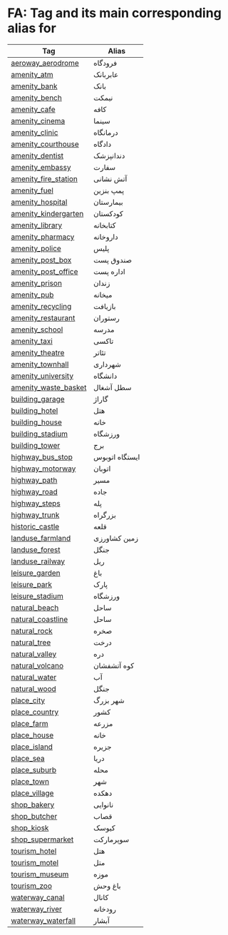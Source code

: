# FA: Tag and its main corresponding alias for 

Tag | Alias 
--- | --- 
[aeroway\_aerodrome](https://taginfo.openstreetmap.org/tags/aeroway=aerodrome) | فرودگاه
[amenity\_atm](https://taginfo.openstreetmap.org/tags/amenity=atm) | عابربانک
[amenity\_bank](https://taginfo.openstreetmap.org/tags/amenity=bank) | بانک
[amenity\_bench](https://taginfo.openstreetmap.org/tags/amenity=bench) | نیمکت
[amenity\_cafe](https://taginfo.openstreetmap.org/tags/amenity=cafe) | کافه
[amenity\_cinema](https://taginfo.openstreetmap.org/tags/amenity=cinema) | سینما
[amenity\_clinic](https://taginfo.openstreetmap.org/tags/amenity=clinic) | درمانگاه
[amenity\_courthouse](https://taginfo.openstreetmap.org/tags/amenity=courthouse) | دادگاه
[amenity\_dentist](https://taginfo.openstreetmap.org/tags/amenity=dentist) | دندانپزشک
[amenity\_embassy](https://taginfo.openstreetmap.org/tags/amenity=embassy) | سفارت
[amenity\_fire\_station](https://taginfo.openstreetmap.org/tags/amenity=fire_station) | آتش نشانی
[amenity\_fuel](https://taginfo.openstreetmap.org/tags/amenity=fuel) | پمپ بنزین
[amenity\_hospital](https://taginfo.openstreetmap.org/tags/amenity=hospital) | بیمارستان
[amenity\_kindergarten](https://taginfo.openstreetmap.org/tags/amenity=kindergarten) | کودکستان
[amenity\_library](https://taginfo.openstreetmap.org/tags/amenity=library) | کتابخانه
[amenity\_pharmacy](https://taginfo.openstreetmap.org/tags/amenity=pharmacy) | داروخانه
[amenity\_police](https://taginfo.openstreetmap.org/tags/amenity=police) | پلیس
[amenity\_post\_box](https://taginfo.openstreetmap.org/tags/amenity=post_box) | صندوق پست
[amenity\_post\_office](https://taginfo.openstreetmap.org/tags/amenity=post_office) | اداره پست
[amenity\_prison](https://taginfo.openstreetmap.org/tags/amenity=prison) | زندان
[amenity\_pub](https://taginfo.openstreetmap.org/tags/amenity=pub) | میخانه
[amenity\_recycling](https://taginfo.openstreetmap.org/tags/amenity=recycling) | بازیافت
[amenity\_restaurant](https://taginfo.openstreetmap.org/tags/amenity=restaurant) | رستوران
[amenity\_school](https://taginfo.openstreetmap.org/tags/amenity=school) | مدرسه
[amenity\_taxi](https://taginfo.openstreetmap.org/tags/amenity=taxi) | تاکسی
[amenity\_theatre](https://taginfo.openstreetmap.org/tags/amenity=theatre) | تئاتر
[amenity\_townhall](https://taginfo.openstreetmap.org/tags/amenity=townhall) | شهرداری
[amenity\_university](https://taginfo.openstreetmap.org/tags/amenity=university) | دانشگاه
[amenity\_waste\_basket](https://taginfo.openstreetmap.org/tags/amenity=waste_basket) | سطل آشغال
[building\_garage](https://taginfo.openstreetmap.org/tags/building=garage) | گاراژ
[building\_hotel](https://taginfo.openstreetmap.org/tags/building=hotel) | هتل
[building\_house](https://taginfo.openstreetmap.org/tags/building=house) | خانه
[building\_stadium](https://taginfo.openstreetmap.org/tags/building=stadium) | ورزشگاه
[building\_tower](https://taginfo.openstreetmap.org/tags/building=tower) | برج
[highway\_bus\_stop](https://taginfo.openstreetmap.org/tags/highway=bus_stop) | ایستگاه اتوبوس
[highway\_motorway](https://taginfo.openstreetmap.org/tags/highway=motorway) | اتوبان
[highway\_path](https://taginfo.openstreetmap.org/tags/highway=path) | مسیر
[highway\_road](https://taginfo.openstreetmap.org/tags/highway=road) | جاده
[highway\_steps](https://taginfo.openstreetmap.org/tags/highway=steps) | پله
[highway\_trunk](https://taginfo.openstreetmap.org/tags/highway=trunk) | بزرگراه
[historic\_castle](https://taginfo.openstreetmap.org/tags/historic=castle) | قلعه
[landuse\_farmland](https://taginfo.openstreetmap.org/tags/landuse=farmland) | زمین کشاورزی
[landuse\_forest](https://taginfo.openstreetmap.org/tags/landuse=forest) | جنگل
[landuse\_railway](https://taginfo.openstreetmap.org/tags/landuse=railway) | ریل
[leisure\_garden](https://taginfo.openstreetmap.org/tags/leisure=garden) | باغ
[leisure\_park](https://taginfo.openstreetmap.org/tags/leisure=park) | پارک
[leisure\_stadium](https://taginfo.openstreetmap.org/tags/leisure=stadium) | ورزشگاه
[natural\_beach](https://taginfo.openstreetmap.org/tags/natural=beach) | ساحل
[natural\_coastline](https://taginfo.openstreetmap.org/tags/natural=coastline) | ساحل
[natural\_rock](https://taginfo.openstreetmap.org/tags/natural=rock) | صخره
[natural\_tree](https://taginfo.openstreetmap.org/tags/natural=tree) | درخت
[natural\_valley](https://taginfo.openstreetmap.org/tags/natural=valley) | دره
[natural\_volcano](https://taginfo.openstreetmap.org/tags/natural=volcano) | کوه آتشفشان
[natural\_water](https://taginfo.openstreetmap.org/tags/natural=water) | آب
[natural\_wood](https://taginfo.openstreetmap.org/tags/natural=wood) | جنگل
[place\_city](https://taginfo.openstreetmap.org/tags/place=city) | شهر بزرگ
[place\_country](https://taginfo.openstreetmap.org/tags/place=country) | کشور
[place\_farm](https://taginfo.openstreetmap.org/tags/place=farm) | مزرعه
[place\_house](https://taginfo.openstreetmap.org/tags/place=house) | خانه
[place\_island](https://taginfo.openstreetmap.org/tags/place=island) | جزیره
[place\_sea](https://taginfo.openstreetmap.org/tags/place=sea) | دریا
[place\_suburb](https://taginfo.openstreetmap.org/tags/place=suburb) | محله
[place\_town](https://taginfo.openstreetmap.org/tags/place=town) | شهر
[place\_village](https://taginfo.openstreetmap.org/tags/place=village) | دهکده
[shop\_bakery](https://taginfo.openstreetmap.org/tags/shop=bakery) | نانوایی
[shop\_butcher](https://taginfo.openstreetmap.org/tags/shop=butcher) | قصاب
[shop\_kiosk](https://taginfo.openstreetmap.org/tags/shop=kiosk) | کیوسک
[shop\_supermarket](https://taginfo.openstreetmap.org/tags/shop=supermarket) | سوپرمارکت
[tourism\_hotel](https://taginfo.openstreetmap.org/tags/tourism=hotel) | هتل
[tourism\_motel](https://taginfo.openstreetmap.org/tags/tourism=motel) | متل
[tourism\_museum](https://taginfo.openstreetmap.org/tags/tourism=museum) | موزه
[tourism\_zoo](https://taginfo.openstreetmap.org/tags/tourism=zoo) | باغ وحش
[waterway\_canal](https://taginfo.openstreetmap.org/tags/waterway=canal) | کانال
[waterway\_river](https://taginfo.openstreetmap.org/tags/waterway=river) | رودخانه
[waterway\_waterfall](https://taginfo.openstreetmap.org/tags/waterway=waterfall) | آبشار
